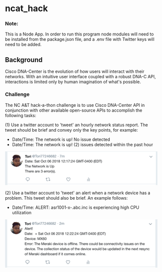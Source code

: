 # ncat_hack

### Note:
This is a Node App.
In order to run this program node modules will need to be installed from the package.json file, and a .env file with Twitter keys will need to be added.




## Background

Cisco DNA-Center is the evolution of how users will interact with their networks.  With an intuitive user interface coupled with a robust DNA-C API, interactions is limited only by human imagination of what's possible.


### Challenge

The NC A&T hack-a-thon challenge is to use Cisco DNA-Center API in conjunction with other available open-source APIs to accomplish the following tasks:


(1) Use a twitter account to 'tweet' an hourly network status report.  The tweet should be brief and convey only the key points, for example:

* Date/Time: The network is up!  No issue detected
* Date/Time: The network is up!  (2) issues detected within the past hour

![alt text](./images/status.png "Status Image")



(2) Use a twitter account to 'tweet' an alert when a network device has a problem.  This tweet should also be brief.  An example follows:

* Date/Time: ALERT: asr1001-x-.abc.inc is experiencing high CPU utilization

![alt text](./images/error.png "Status Image")
